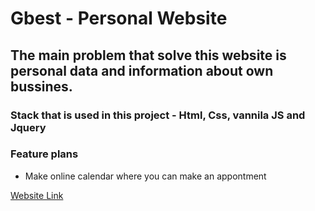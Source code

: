 # Gbest - Personal Website 

## The main problem that solve this website is personal data and information about own bussines. 

### Stack that is used in this project - Html, Css, vannila JS and Jquery

### Feature plans 
* Make online calendar where you can make an appontment 

[Website Link](https://www.gbest.lv)